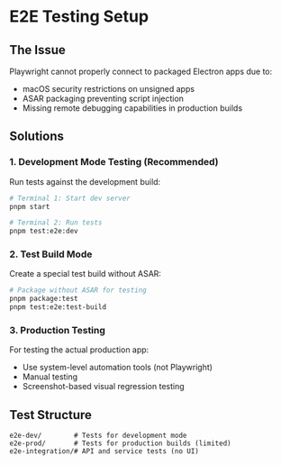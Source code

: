 # E2E Testing Setup

## The Issue

Playwright cannot properly connect to packaged Electron apps due to:
- macOS security restrictions on unsigned apps
- ASAR packaging preventing script injection
- Missing remote debugging capabilities in production builds

## Solutions

### 1. Development Mode Testing (Recommended)

Run tests against the development build:

```bash
# Terminal 1: Start dev server
pnpm start

# Terminal 2: Run tests
pnpm test:e2e:dev
```

### 2. Test Build Mode

Create a special test build without ASAR:

```bash
# Package without ASAR for testing
pnpm package:test
pnpm test:e2e:test-build
```

### 3. Production Testing

For testing the actual production app:
- Use system-level automation tools (not Playwright)
- Manual testing
- Screenshot-based visual regression testing

## Test Structure

```
e2e-dev/        # Tests for development mode
e2e-prod/       # Tests for production builds (limited)
e2e-integration/# API and service tests (no UI)
```